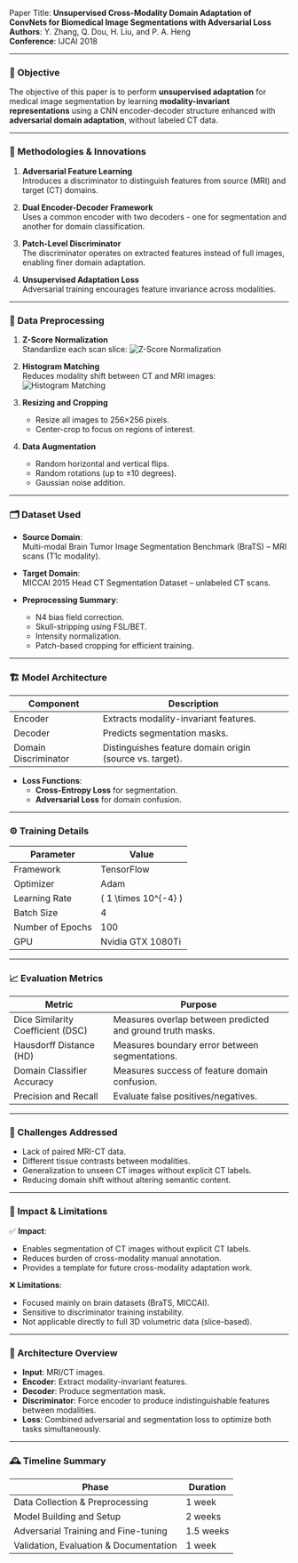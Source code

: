 Paper Title: **Unsupervised Cross-Modality Domain Adaptation of ConvNets for Biomedical Image Segmentations with Adversarial Loss**  
**Authors**: Y. Zhang, Q. Dou, H. Liu, and P. A. Heng  
**Conference**: IJCAI 2018  

---

### 🎯 Objective  
The objective of this paper is to perform **unsupervised adaptation** for medical image segmentation by learning **modality-invariant representations** using a CNN encoder-decoder structure enhanced with **adversarial domain adaptation**, without labeled CT data.

---

### 🧠 Methodologies & Innovations

1. **Adversarial Feature Learning**  
   Introduces a discriminator to distinguish features from source (MRI) and target (CT) domains.

2. **Dual Encoder-Decoder Framework**  
   Uses a common encoder with two decoders - one for segmentation and another for domain classification.

3. **Patch-Level Discriminator**  
   The discriminator operates on extracted features instead of full images, enabling finer domain adaptation.

4. **Unsupervised Adaptation Loss**  
   Adversarial training encourages feature invariance across modalities.

---

### 🧪 Data Preprocessing

1. **Z-Score Normalization**  
   Standardize each scan slice:
   ![Z-Score Normalization](../Images/zscore_normalization.png)

2. **Histogram Matching**  
   Reduces modality shift between CT and MRI images:
   ![Histogram Matching](../Images/histogram_matching.png)

3. **Resizing and Cropping**  
   - Resize all images to 256×256 pixels.  
   - Center-crop to focus on regions of interest.

4. **Data Augmentation**  
   - Random horizontal and vertical flips.  
   - Random rotations (up to ±10 degrees).  
   - Gaussian noise addition.

---

### 🗂️ Dataset Used

- **Source Domain**:  
  Multi-modal Brain Tumor Image Segmentation Benchmark (BraTS) – MRI scans (T1c modality).

- **Target Domain**:  
  MICCAI 2015 Head CT Segmentation Dataset – unlabeled CT scans.

- **Preprocessing Summary**:
  - N4 bias field correction.
  - Skull-stripping using FSL/BET.
  - Intensity normalization.
  - Patch-based cropping for efficient training.

---

### 🏗️ Model Architecture

| Component | Description |
|-----------|-------------|
| Encoder | Extracts modality-invariant features. |
| Decoder | Predicts segmentation masks. |
| Domain Discriminator | Distinguishes feature domain origin (source vs. target). |

- **Loss Functions**:
  - **Cross-Entropy Loss** for segmentation.
  - **Adversarial Loss** for domain confusion.

---

### ⚙️ Training Details

| Parameter | Value |
|-----------|-------|
| Framework | TensorFlow |
| Optimizer | Adam |
| Learning Rate | \( 1 \times 10^{-4} \) |
| Batch Size | 4 |
| Number of Epochs | 100 |
| GPU | Nvidia GTX 1080Ti |

---

### 📈 Evaluation Metrics

| Metric | Purpose |
|--------|---------|
| Dice Similarity Coefficient (DSC) | Measures overlap between predicted and ground truth masks. |
| Hausdorff Distance (HD) | Measures boundary error between segmentations. |
| Domain Classifier Accuracy | Measures success of feature domain confusion. |
| Precision and Recall | Evaluate false positives/negatives. |

---

### 🧩 Challenges Addressed

- Lack of paired MRI-CT data.
- Different tissue contrasts between modalities.
- Generalization to unseen CT images without explicit CT labels.
- Reducing domain shift without altering semantic content.

---

### 📌 Impact & Limitations

✅ **Impact**:
- Enables segmentation of CT images without explicit CT labels.
- Reduces burden of cross-modality manual annotation.
- Provides a template for future cross-modality adaptation work.

❌ **Limitations**:
- Focused mainly on brain datasets (BraTS, MICCAI).
- Sensitive to discriminator training instability.
- Not applicable directly to full 3D volumetric data (slice-based).

---

### 🧬 Architecture Overview

- **Input**: MRI/CT images.
- **Encoder**: Extract modality-invariant features.
- **Decoder**: Produce segmentation mask.
- **Discriminator**: Force encoder to produce indistinguishable features between modalities.
- **Loss**: Combined adversarial and segmentation loss to optimize both tasks simultaneously.

---

### 🕰️ Timeline Summary

| Phase | Duration |
|-------|----------|
| Data Collection & Preprocessing | 1 week |
| Model Building and Setup | 2 weeks |
| Adversarial Training and Fine-tuning | 1.5 weeks |
| Validation, Evaluation & Documentation | 1 week |
